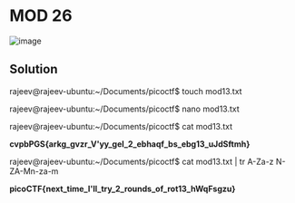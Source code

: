 # MOD 26
![image](https://user-images.githubusercontent.com/87900090/220202201-0d629702-3153-462f-b5b1-cc58ba1230b9.png)

## Solution

rajeev@rajeev-ubuntu:~/Documents/picoctf$ touch mod13.txt

rajeev@rajeev-ubuntu:~/Documents/picoctf$ nano mod13.txt 

rajeev@rajeev-ubuntu:~/Documents/picoctf$ cat mod13.txt 

**cvpbPGS{arkg_gvzr_V'yy_gel_2_ebhaqf_bs_ebg13_uJdSftmh}**

rajeev@rajeev-ubuntu:~/Documents/picoctf$ cat mod13.txt | tr A-Za-z N-ZA-Mn-za-m

**picoCTF{next_time_I'll_try_2_rounds_of_rot13_hWqFsgzu}** 
